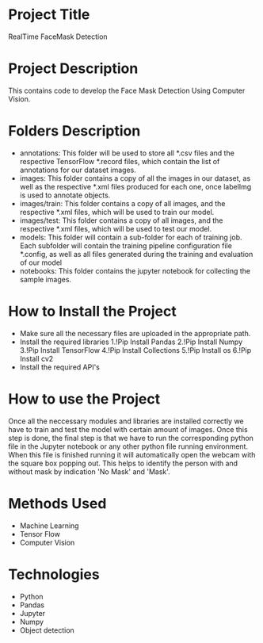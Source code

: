 # Project Title
RealTime FaceMask Detection

# Project Description
This contains code to develop the Face Mask Detection Using Computer Vision.

# Folders Description
* annotations: This folder will be used to store all *.csv files and the respective TensorFlow *.record files, which contain the list of annotations for our dataset images. 
* images: This folder contains a copy of all the images in our dataset, as well as the respective *.xml files produced for each one, once labelImg is used to annotate objects.
* images/train: This folder contains a copy of all images, and the respective *.xml files, which will be used to train our model. 
* images/test: This folder contains a copy of all images, and the respective *.xml files, which will be used to test our model. 
* models: This folder will contain a sub-folder for each of training job. Each subfolder will contain the training pipeline configuration file *.config, as well as all files generated during the training and evaluation of our model
* notebooks: This folder contains the jupyter notebook for collecting the sample images. 

# How to Install the Project
* Make sure all the necessary files are uploaded in the appropriate path. 
* Install the required libraries
   1.!Pip Install Pandas
   2.!Pip Install Numpy
   3.!Pip Install TensorFlow
   4.!Pip Install Collections
   5.!Pip Install os
   6.!Pip Install cv2
* Install the required API's 

# How to use the Project
Once all the neccessary modules and libraries are installed correctly we have to train and test the model with certain amount of images. 
Once this step is done, the final step is that we have to run the corresponding python file in the Jupyter notebook or any other python file running environment. 
When this file is finished running it will automatically open the webcam with the square box popping out. This helps to identify the person with and without mask by indication 
'No Mask' and 'Mask'.
    
# Methods Used
* Machine Learning
* Tensor Flow
* Computer Vision

# Technologies 
* Python
* Pandas
* Jupyter
* Numpy
* Object detection


